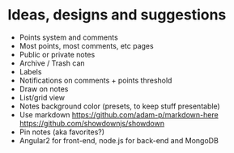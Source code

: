 # Ideas, designs and suggestions
- Points system and comments
- Most points, most comments, etc pages
- Public or private notes
- Archive / Trash can
- Labels
- Notifications on comments + points threshold
- Draw on notes
- List/grid view
- Notes background color (presets, to keep stuff presentable)
- Use markdown https://github.com/adam-p/markdown-here https://github.com/showdownjs/showdown
- Pin notes (aka favorites?)
- Angular2 for front-end, node.js for back-end and MongoDB

